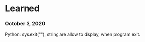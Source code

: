 # Learned

### October 3, 2020
Python: sys.exit(""), string are allow to display, when
program exit.
